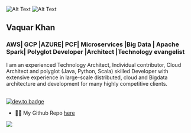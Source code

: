 ![Alt Text](https://cms-assets.tutsplus.com/uploads/users/108/posts/21424/image/run-animation-4-8-final2.gif ) ![Alt Text](https://build-it-yourself.com/s-programs/images/geek-gif.gif )



## Vaquar Khan
### AWS| GCP |AZURE| PCF| Microservices |Big Data | Apache Spark| Polyglot Developer |Architect |Technology evangelist

I am an experienced Technology Architect, Individual contributor, Cloud Architect and polyglot (Java, Python, Scala) 
skilled Developer with extensive experience in large-scale distributed, cloud and Bigdata architecture and development
for many highly competitive clients. <br/> <br/>


[![dev.to badge](https://cdn3.vectorstock.com/i/1000x1000/87/42/linkedin-logo-icon-social-media-symbol-business-vector-21628742.jpg)](https://www.linkedin.com/in/%E2%97%84-vaquar-khan-%E2%96%BA-%E2%98%85%E2%9C%94-b695577/)

- 👨‍💻 My Github Repo  [here](https://github.com/vaquarkhan?tab=repositories)


<a href="https://github.com/neerazz">
  <img align="center" src="https://github-profile-trophy.vercel.app/?username=vaquarkhan&theme=gruvbox" />
</a>



